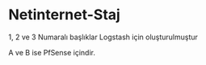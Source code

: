 Netinternet-Staj
=============================

1, 2 ve 3 Numaralı başlıklar Logstash için oluşturulmuştur

A ve B ise PfSense içindir.



